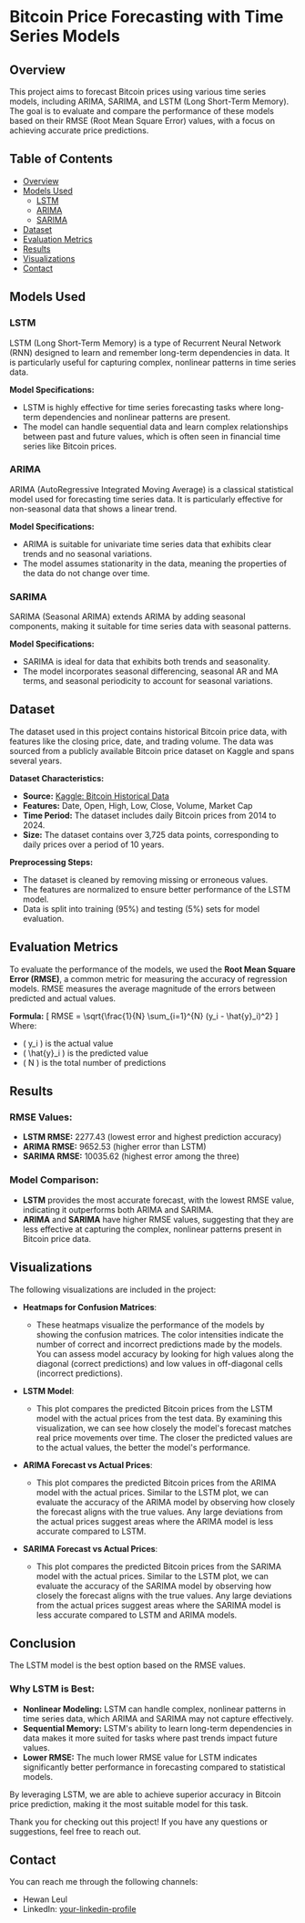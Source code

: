 # Bitcoin Price Forecasting with Time Series Models

## Overview

This project aims to forecast Bitcoin prices using various time series models, including ARIMA, SARIMA, and LSTM (Long Short-Term Memory). The goal is to evaluate and compare the performance of these models based on their RMSE (Root Mean Square Error) values, with a focus on achieving accurate price predictions.

## Table of Contents

- [Overview](#overview)
- [Models Used](#models-used)
   - [LSTM](#lstm)
   - [ARIMA](#arima)
   - [SARIMA](#sarima)
- [Dataset](#dataset)
- [Evaluation Metrics](#evaluation-metrics)
- [Results](#results)
- [Visualizations](#visualizations)
- [Contact](#contact)

## Models Used

### LSTM

LSTM (Long Short-Term Memory) is a type of Recurrent Neural Network (RNN) designed to learn and remember long-term dependencies in data. It is particularly useful for capturing complex, nonlinear patterns in time series data.

**Model Specifications:**
- LSTM is highly effective for time series forecasting tasks where long-term dependencies and nonlinear patterns are present.
- The model can handle sequential data and learn complex relationships between past and future values, which is often seen in financial time series like Bitcoin prices.

### ARIMA

ARIMA (AutoRegressive Integrated Moving Average) is a classical statistical model used for forecasting time series data. It is particularly effective for non-seasonal data that shows a linear trend.

**Model Specifications:**
- ARIMA is suitable for univariate time series data that exhibits clear trends and no seasonal variations.
- The model assumes stationarity in the data, meaning the properties of the data do not change over time.

### SARIMA

SARIMA (Seasonal ARIMA) extends ARIMA by adding seasonal components, making it suitable for time series data with seasonal patterns.

**Model Specifications:**
- SARIMA is ideal for data that exhibits both trends and seasonality.
- The model incorporates seasonal differencing, seasonal AR and MA terms, and seasonal periodicity to account for seasonal variations.
  
## Dataset

The dataset used in this project contains historical Bitcoin price data, with features like the closing price, date, and trading volume. The data was sourced from a publicly available Bitcoin price dataset on Kaggle and spans several years.

**Dataset Characteristics:**
- **Source:** [Kaggle: Bitcoin Historical Data](https://www.kaggle.com/datasets/mianbilal12/bitcoin-historical-data)
- **Features:** Date, Open, High, Low, Close, Volume, Market Cap
- **Time Period:** The dataset includes daily Bitcoin prices from 2014 to 2024.
- **Size:** The dataset contains over 3,725 data points, corresponding to daily prices over a period of 10 years.

**Preprocessing Steps:**
- The dataset is cleaned by removing missing or erroneous values.
- The features are normalized to ensure better performance of the LSTM model.
- Data is split into training (95%) and testing (5%) sets for model evaluation.

## Evaluation Metrics

To evaluate the performance of the models, we used the **Root Mean Square Error (RMSE)**, a common metric for measuring the accuracy of regression models. RMSE measures the average magnitude of the errors between predicted and actual values.

**Formula:**
\[
RMSE = \sqrt{\frac{1}{N} \sum_{i=1}^{N} (y_i - \hat{y}_i)^2}
\]
Where:
- \( y_i \) is the actual value
- \( \hat{y}_i \) is the predicted value
- \( N \) is the total number of predictions

## Results

### RMSE Values:
- **LSTM RMSE:** 2277.43 (lowest error and highest prediction accuracy)
- **ARIMA RMSE:** 9652.53 (higher error than LSTM)
- **SARIMA RMSE:** 10035.62 (highest error among the three)

### Model Comparison:
- **LSTM** provides the most accurate forecast, with the lowest RMSE value, indicating it outperforms both ARIMA and SARIMA.
- **ARIMA** and **SARIMA** have higher RMSE values, suggesting that they are less effective at capturing the complex, nonlinear patterns present in Bitcoin price data.

## Visualizations

The following visualizations are included in the project:

- **Heatmaps for Confusion Matrices**:
  - These heatmaps visualize the performance of the models by showing the confusion matrices. The color intensities indicate the number of correct and incorrect predictions made by the models. You can assess model accuracy by looking for high values along the diagonal (correct predictions) and low values in off-diagonal cells (incorrect predictions).

- **LSTM Model**:
  - This plot compares the predicted Bitcoin prices from the LSTM model with the actual prices from the test data. By examining this visualization, we can see how closely the model's forecast matches real price movements over time. The closer the predicted values are to the actual values, the better the model's performance.

- **ARIMA Forecast vs Actual Prices**:
  - This plot compares the predicted Bitcoin prices from the ARIMA model with the actual prices. Similar to the LSTM plot, we can evaluate the accuracy of the ARIMA model by observing how closely the forecast aligns with the true values. Any large deviations from the actual prices suggest areas where the ARIMA model is less accurate compared to LSTM.

- **SARIMA Forecast vs Actual Prices**:
  - This plot compares the predicted Bitcoin prices from the SARIMA model with the actual prices. Similar to the LSTM plot, we can evaluate the accuracy of the SARIMA model by observing how closely the forecast aligns with the true values. Any large deviations from the actual prices suggest areas where the SARIMA model is less accurate compared to LSTM and ARIMA models.


## Conclusion

The LSTM model is the best option based on the RMSE values.

### Why LSTM is Best:
- **Nonlinear Modeling:** LSTM can handle complex, nonlinear patterns in time series data, which ARIMA and SARIMA may not capture effectively.
- **Sequential Memory:** LSTM's ability to learn long-term dependencies in data makes it more suited for tasks where past trends impact future values.
- **Lower RMSE:** The much lower RMSE value for LSTM indicates significantly better performance in forecasting compared to statistical models.

By leveraging LSTM, we are able to achieve superior accuracy in Bitcoin price prediction, making it the most suitable model for this task.

Thank you for checking out this project! If you have any questions or suggestions, feel free to reach out.

## Contact

You can reach me through the following channels:

- Hewan Leul
- LinkedIn: [your-linkedin-profile](www.linkedin.com/in/hewanleul12)
